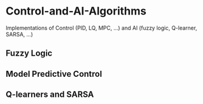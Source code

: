 # Control-and-AI-Algorithms
Implementations of Control (PID, LQ, MPC, ...) and AI (fuzzy logic, Q-learner, SARSA, ...)

## Fuzzy Logic

## Model Predictive Control

## Q-learners and SARSA 
